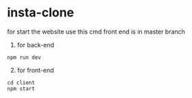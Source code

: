 # insta-clone

for start the website use this cmd
front end is in master branch
1. for back-end
```
npm run dev
```

2. for front-end
```
cd client
npm start
```
